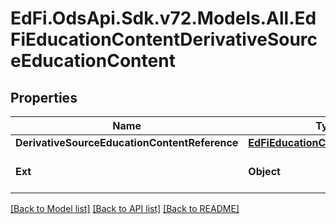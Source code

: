# EdFi.OdsApi.Sdk.v72.Models.All.EdFiEducationContentDerivativeSourceEducationContent

## Properties

Name | Type | Description | Notes
------------ | ------------- | ------------- | -------------
**DerivativeSourceEducationContentReference** | [**EdFiEducationContentReference**](EdFiEducationContentReference.md) |  | 
**Ext** | **Object** | Extensions to the EducationContentDerivativeSourceEducationContent entity. | [optional] 

[[Back to Model list]](../README.md#documentation-for-models) [[Back to API list]](../README.md#documentation-for-api-endpoints) [[Back to README]](../README.md)

